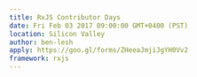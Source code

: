 ```yaml
---
title: RxJS Contributor Days
date: Fri Feb 03 2017 09:00:00 GMT+0400 (PST)
location: Silicon Valley
author: ben-lesh
apply: https://goo.gl/forms/ZHeeaJmjiJgYH0Vv2
framework: rxjs
---
```

